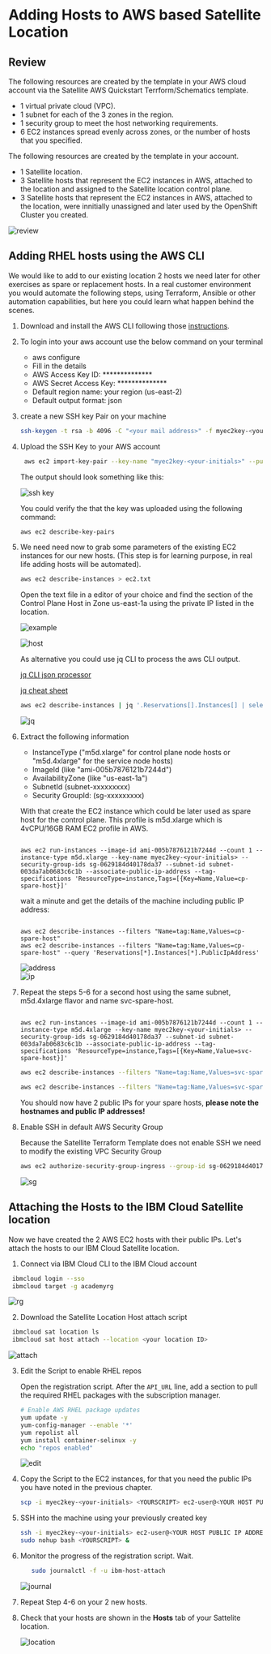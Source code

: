 # Adding Hosts to AWS based Satellite Location

## Review

The following resources are created by the template in your AWS cloud account via the Satellite AWS Quickstart Terrform/Schematics template.

- 1 virtual private cloud (VPC).
- 1 subnet for each of the 3 zones in the region.
- 1 security group to meet the host networking requirements.
- 6 EC2 instances spread evenly across zones, or the number of hosts that you specified.

The following resources are created by the template in your account.

- 1 Satellite location.
- 3 Satellite hosts that represent the EC2 instances in AWS, attached to the location and assigned to the Satellite location control plane.
- 3 Satellite hosts that represent the EC2 instances in AWS, attached to the location, were innitially unassigned and later used by the OpenShift Cluster you created.

![review](images/review_sat-location.png)

## Adding RHEL hosts using the AWS CLI

We would like to add to our existing location 2 hosts we need later for other exercises as spare or replacement hosts. In a real customer environment you would automate the following steps, using Terraform, Ansible or other automation capabilities, but here you could learn what happen behind the scenes.

1. Download and install the AWS CLI following those [instructions](common/clis/clis.md#aws-cli).

2. To login into your aws account use the below command on your terminal

    -  aws configure
    -  Fill in the details
    -  AWS Access Key ID: **************
    -  AWS Secret Access Key: **************
    -  Default region name: your region (us-east-2)
    -  Default output format: json

3. create a new SSH key Pair on your machine

   ```sh
   ssh-keygen -t rsa -b 4096 -C "<your mail address>" -f myec2key-<your-initials> 
   ```

4. Upload the SSH Key to your AWS account

   ```sh
    aws ec2 import-key-pair --key-name "myec2key-<your-initials>" --public-key-material fileb://./myec2key-<your-initials>.pub
   ```

   The output should look something like this:

   ![ssh key](images/aws-ssh-key.png)

   You could verify the that the key was uploaded using the following command:

   ```sh
   aws ec2 describe-key-pairs
   ```

5. We need need now to grab some parameters of the existing EC2 instances for our new hosts. (This step is for learning purpose, in real life adding hosts will be automated).

   ```sh
   aws ec2 describe-instances > ec2.txt
   ```

   Open the text file in a editor of your choice and find the section of the Control Plane Host in Zone us-east-1a using the private IP listed in the location.

   ![example](images/aws-cp-host-example.png)

   ![host](images/aws-ec2-hosts.png)

   As alternative you could use jq CLI to process the aws CLI output.

   [jq CLI json processor](https://github.com/stedolan/jq/wiki)

   [jq cheat sheet](https://lzone.de/cheat-sheet/jq)

   ```sh
   aws ec2 describe-instances | jq '.Reservations[].Instances[] | select (.PrivateIpAddress=="10.0.1.240") | {PrivateIpAddress,PublicIpAddress,SecurityGroups,SubnetId,ImageId,InstanceType,Placement}'
   ```

   ![jq](images/aws-cli-jq.png)

6. Extract the following information

   - InstanceType ("m5d.xlarge" for control plane node  hosts or "m5d.4xlarge" for the service node hosts)
   - ImageId (like "ami-005b7876121b7244d")
   - AvailabilityZone (like "us-east-1a")
   - SubnetId (subnet-xxxxxxxxx)
   - Security GroupId: (sg-xxxxxxxxx)

   With that create the EC2 instance which could be later used as spare host for the control plane. This profile is m5d.xlarge which is 4vCPU/16GB RAM EC2 profile in AWS.

   <code>
   aws ec2 run-instances --image-id ami-005b7876121b7244d --count 1 --instance-type m5d.xlarge --key-name myec2key-&ltyour-initials&gt --security-group-ids sg-0629184d40178da37 --subnet-id subnet-003da7ab0683c6c1b --associate-public-ip-address --tag-specifications 'ResourceType=instance,Tags=[{Key=Name,Value=cp-spare-host}]'
   </code>

   wait a minute and get the details of the machine including public IP address:

   <code>
   aws ec2 describe-instances --filters "Name=tag:Name,Values=cp-spare-host"
   aws ec2 describe-instances --filters "Name=tag:Name,Values=cp-spare-host" --query 'Reservations[*].Instances[*].PublicIpAddress'
   </code>

   ![address](images/aws-ip-address.png)  
   ![ip](images/aws-ip.png)

7. Repeat the steps 5-6 for a second host using the same subnet, m5d.4xlarge flavor and name svc-spare-host.

   <code>
   aws ec2 run-instances --image-id ami-005b7876121b7244d --count 1 --instance-type m5d.4xlarge --key-name myec2key-&ltyour-initials&gt --security-group-ids sg-0629184d40178da37 --subnet-id subnet-003da7ab0683c6c1b --associate-public-ip-address --tag-specifications 'ResourceType=instance,Tags=[{Key=Name,Value=svc-spare-host}]'
   </code>

   ```sh
   aws ec2 describe-instances --filters "Name=tag:Name,Values=svc-spare-host"
   
   aws ec2 describe-instances --filters "Name=tag:Name,Values=svc-spare-host" --query 'Reservations[*].Instances[*].PublicIpAddress'
   ```

   You should now have 2 public IPs for your spare hosts, **please note the hostnames and public IP addresses!**

8. Enable SSH in default AWS Security Group

   Because the Satellite Terraform Template does not enable SSH we need to modify the existing VPC Security Group

   ```sh
   aws ec2 authorize-security-group-ingress --group-id sg-0629184d40178da37 --protocol tcp --port 22 --cidr 0.0.0.0/0
   ```

   ![sg](images/sg.png)

## Attaching the Hosts to the IBM Cloud Satellite location

Now we have created the 2 AWS EC2 hosts with their public IPs. Let's attach the hosts to our IBM Cloud Satellite location.

1. Connect via IBM Cloud CLI to the IBM Cloud account
  
  ```sh
   ibmcloud login --sso
   ibmcloud target -g academyrg
   ```

   ![rg](images/ibm-cloud-rg.png)  

2. Download the Satellite Location Host attach script
  
  ```sh
   ibmcloud sat location ls
   ibmcloud sat host attach --location <your location ID>
   ```

   ![attach](images/host-attach.png)

3. Edit the Script to enable RHEL repos

   Open the registration script. After the `API_URL` line, add a section to pull the required RHEL packages with the subscription manager.

    ```sh
    # Enable AWS RHEL package updates
    yum update -y
    yum-config-manager --enable '*'
    yum repolist all
    yum install container-selinux -y
    echo "repos enabled"
    ```

    ![edit](images/edit-attach.png)  

4. Copy the Script to the EC2 instances, for that you need the public IPs you have noted in the previous chapter.

   ```sh
   scp -i myec2key-<your-initials> <YOURSCRIPT> ec2-user@<YOUR HOST PUBLIC IP ADDRESS>:/home/ec2-user/
   ```

5. SSH into the machine using your previously created key

   ```sh
   ssh -i myec2key-<your-initials> ec2-user@<YOUR HOST PUBLIC IP ADDRESS>
   sudo nohup bash <YOURSCRIPT> &
   ```

6. Monitor the progress of the registration script. Wait.

   ```sh
      sudo journalctl -f -u ibm-host-attach
   ```

   ![journal](images/journal.png)

7. Repeat Step 4-6 on your 2 new hosts.

8. Check that your hosts are shown in the **Hosts** tab of your Sattelite location.

   ![location](images/location.png)
